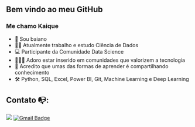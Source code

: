 
## Bem vindo ao meu GitHub
### Me chamo Kaique

- 🌵 Sou baiano
- 👩‍💻 Atualmente trabalho e estudo Ciência de Dados
- 💻 Participante da Comunidade Data Science
- 🧑‍🤝‍🧑 Adoro estar inserido em comunidades que valorizem a tecnologia
- 💬 Acredito que umas das formas de aprender é compartilhando conhecimento
- 🛠️ Python, SQL, Excel, Power BI, Git, Machine Learning e Deep Learning
## Contato :mailbox_with_no_mail::
[<img src="https://img.shields.io/badge/linkedin-%230077B5.svg?&style=for-the-badge&logo=linkedin&logoColor=white" />](https://www.linkedin.com/in/kaique-santos-370aa6236/)
 [![Gmail Badge](https://img.shields.io/badge/Gmail-D14836?style=for-the-badge&logo=gmail&logoColor=white&link=mailto:kaiquesotnas@gmail.com)](mailto:kaiquesotnas@gmail.com)

